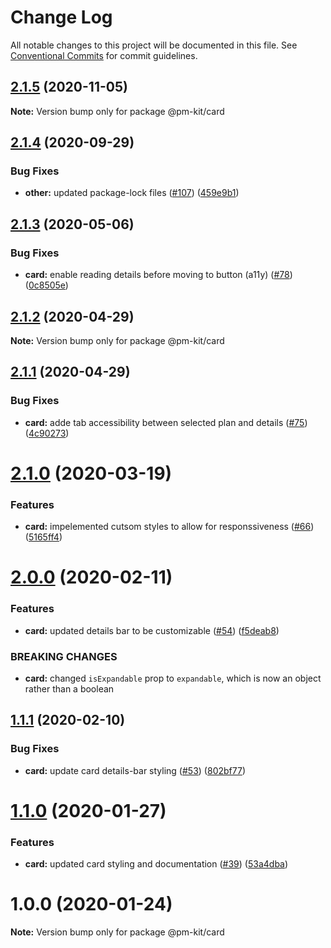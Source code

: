 # Change Log

All notable changes to this project will be documented in this file.
See [Conventional Commits](https://conventionalcommits.org) for commit guidelines.

## [2.1.5](https://github.com/telus/pm-kit/compare/@pm-kit/card@2.1.4...@pm-kit/card@2.1.5) (2020-11-05)

**Note:** Version bump only for package @pm-kit/card





## [2.1.4](https://github.com/telus/pm-kit/compare/@pm-kit/card@2.1.3...@pm-kit/card@2.1.4) (2020-09-29)


### Bug Fixes

* **other:** updated package-lock files ([#107](https://github.com/telus/pm-kit/issues/107)) ([459e9b1](https://github.com/telus/pm-kit/commit/459e9b190de7c011530498ee82961357eec7905b))





## [2.1.3](https://github.com/telus/pm-kit/compare/@pm-kit/card@2.1.2...@pm-kit/card@2.1.3) (2020-05-06)


### Bug Fixes

* **card:** enable reading details before moving to button (a11y) ([#78](https://github.com/telus/pm-kit/issues/78)) ([0c8505e](https://github.com/telus/pm-kit/commit/0c8505eb67af308c3d8ca82e929fb168aac81f15))





## [2.1.2](https://github.com/telus/pm-kit/compare/@pm-kit/card@2.1.1...@pm-kit/card@2.1.2) (2020-04-29)

**Note:** Version bump only for package @pm-kit/card





## [2.1.1](https://github.com/telus/pm-kit/compare/@pm-kit/card@2.1.0...@pm-kit/card@2.1.1) (2020-04-29)


### Bug Fixes

* **card:** adde tab accessibility between selected plan and details ([#75](https://github.com/telus/pm-kit/issues/75)) ([4c90273](https://github.com/telus/pm-kit/commit/4c9027347b54d1e4e3196f3ed15e545fc69b377d))





# [2.1.0](https://github.com/telus/pm-kit/compare/@pm-kit/card@2.0.1...@pm-kit/card@2.1.0) (2020-03-19)


### Features

* **card:** impelemented cutsom styles to allow for responssiveness ([#66](https://github.com/telus/pm-kit/issues/66)) ([5165ff4](https://github.com/telus/pm-kit/commit/5165ff4e05399f88f074aed8302510ab07b6568c))





# [2.0.0](https://github.com/telus/pm-kit/compare/@pm-kit/card@1.1.1...@pm-kit/card@2.0.0) (2020-02-11)


### Features

* **card:** updated details bar to be customizable ([#54](https://github.com/telus/pm-kit/issues/54)) ([f5deab8](https://github.com/telus/pm-kit/commit/f5deab8ba68c069e8aea8d81a399ca976af48f58))


### BREAKING CHANGES

* **card:** changed `isExpandable` prop to `expandable`, which is now an object rather than a boolean





## [1.1.1](https://github.com/telus/pm-kit/compare/@pm-kit/card@1.1.0...@pm-kit/card@1.1.1) (2020-02-10)


### Bug Fixes

* **card:** update card details-bar styling ([#53](https://github.com/telus/pm-kit/issues/53)) ([802bf77](https://github.com/telus/pm-kit/commit/802bf77bd203d6381b9b513d1ef2e0d4bab0674e))





# [1.1.0](https://github.com/telus/pm-kit/compare/@pm-kit/card@1.0.0...@pm-kit/card@1.1.0) (2020-01-27)


### Features

* **card:** updated card styling and documentation ([#39](https://github.com/telus/pm-kit/issues/39)) ([53a4dba](https://github.com/telus/pm-kit/commit/53a4dba292c107d3da9218a83dd8086ae01ecb5f))





# 1.0.0 (2020-01-24)

**Note:** Version bump only for package @pm-kit/card
